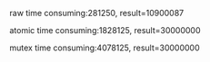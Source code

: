 raw      time consuming:281250,   result=10900087

atomic time consuming:1828125, result=30000000

mutex  time consuming:4078125, result=30000000

